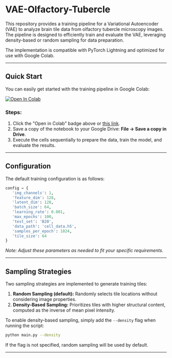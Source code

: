 # VAE-Olfactory-Tubercle

This repository provides a training pipeline for a Variational Autoencoder (VAE) to analyze brain tile data from olfactory tubercle microscopy images. The pipeline is designed to efficiently train and evaluate the VAE, leveraging density-based or random sampling for data preparation. 

The implementation is compatible with PyTorch Lightning and optimized for use with Google Colab.

---

## Quick Start

You can easily get started with the training pipeline in Google Colab:

[![Open In Colab](https://colab.research.google.com/assets/colab-badge.svg)](https://colab.research.google.com/drive/1hVIrS2AURs5P22nzMAcilHrTJD8VFGNg?usp=sharing)

### Steps:
1. Click the "Open in Colab" badge above or [this link](https://colab.research.google.com/drive/1hVIrS2AURs5P22nzMAcilHrTJD8VFGNg?usp=sharing).
2. Save a copy of the notebook to your Google Drive: **File → Save a copy in Drive**.
3. Execute the cells sequentially to prepare the data, train the model, and evaluate the results.

---

## Configuration

The default training configuration is as follows:
```python
config = {
   'img_channels': 1,
   'feature_dim': 128,
   'latent_dim': 128,
   'batch_size': 64,
   'learning_rate': 0.001,
   'max_epochs': 100,
   'test_set': 'B20',
   'data_path': 'cell_data.h5',
   'samples_per_epoch': 1024,
   'tile_size': 64
}
```
*Note: Adjust these parameters as needed to fit your specific requirements.*

---

## Sampling Strategies

Two sampling strategies are implemented to generate training tiles:

1. **Random Sampling (default):** Randomly selects tile locations without considering image properties.
2. **Density-Based Sampling:** Prioritizes tiles with higher structural content, computed as the inverse of mean pixel intensity.

To enable density-based sampling, simply add the `--density` flag when running the script:
```bash
python main.py --density
```
If the flag is not specified, random sampling will be used by default.

---
